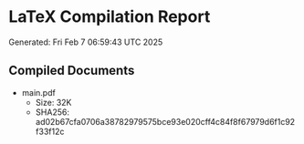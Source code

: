 # LaTeX Compilation Report
Generated: Fri Feb  7 06:59:43 UTC 2025
## Compiled Documents
- main.pdf
  - Size: 32K
  - SHA256: ad02b67cfa0706a38782979575bce93e020cff4c84f8f67979d6f1c92f33f12c
